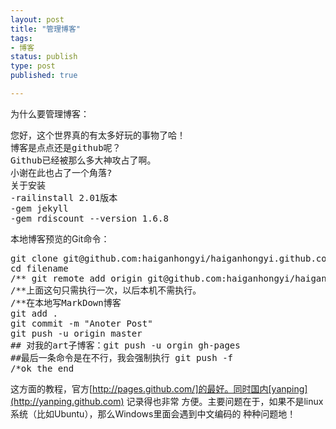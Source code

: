 ```yaml
--- 
layout: post
title: "管理博客"
tags: 
- 博客
status: publish
type: post
published: true

---
```

为什么要管理博客：
<pre>您好，这个世界真的有太多好玩的事物了哈！
博客是点点还是github呢？
Github已经被那么多大神攻占了啊。
小谢在此也占了一个角落?
关于安装
-railinstall 2.01版本
-gem jekyll
-gem rdiscount --version 1.6.8
</pre>
本地博客预览的Git命令：
<pre>
git clone git@github.com:haiganhongyi/haiganhongyi.github.com.git filename
cd filename
/** git remote add origin git@github.com:haiganhongyi/haiganhongyi.github.com.git
/**上面这句只需执行一次，以后本机不需执行。
/**在本地写MarkDown博客
git add .
git commit -m "Anoter Post"
git push -u origin master
## 对我的art子博客：git push -u orgin gh-pages
##最后一条命令是在不行，我会强制执行 git push -f
/*ok the end
</pre>
这方面的教程，官方[http://pages.github.com/]的最好。同时国内[yanping](http://yanping.github.com) 记录得也非常
方便。主要问题在于，如果不是linux系统（比如Ubuntu），那么Windows里面会遇到中文编码的
种种问题地！